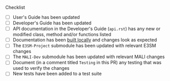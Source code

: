 <!--
Thank you for your pull request.
Please add a description of what is accomplished in the PR here at the top:
-->

<!--
Below are a few things we ask you or your reviewers to kindly check. 
***Remove checks that are not relevant by deleting the line(s) below.***
-->
Checklist
* [ ] User's Guide has been updated
* [ ] Developer's Guide has been updated
* [ ] API documentation in the Developer's Guide (`api.rst`) has any new or modified class, method and/or functions listed
* [ ] Documentation has been [built locally](https://mpas-dev.github.io/compass/latest/developers_guide/building_docs.html) and changes look as expected
* [ ] The `E3SM-Project` submodule has been updated with relevant E3SM changes
* [ ] The `MALI-Dev` submodule has been updated with relevant MALI changes
* [ ] Document (in a comment titled `Testing` in this PR) any testing that was used to verify the changes
* [ ] New tests have been added to a test suite

<!--
Please note any issues this fixes using closing keywords: https://help.github.com/articles/closing-issues-using-keywords
-->
